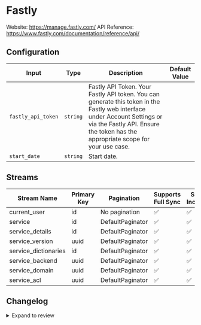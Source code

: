 # Fastly
Website: https://manage.fastly.com/
API Reference: https://www.fastly.com/documentation/reference/api/

## Configuration

| Input | Type | Description | Default Value |
|-------|------|-------------|---------------|
| `fastly_api_token` | `string` | Fastly API Token. Your Fastly API token. You can generate this token in the Fastly web interface under Account Settings or via the Fastly API. Ensure the token has the appropriate scope for your use case. |  |
| `start_date` | `string` | Start date.  |  |

## Streams
| Stream Name | Primary Key | Pagination | Supports Full Sync | Supports Incremental |
|-------------|-------------|------------|---------------------|----------------------|
| current_user | id | No pagination | ✅ |  ✅  |
| service | id | DefaultPaginator | ✅ |  ✅  |
| service_details | id | DefaultPaginator | ✅ |  ✅  |
| service_version | uuid | DefaultPaginator | ✅ |  ✅  |
| service_dictionaries | id | DefaultPaginator | ✅ |  ✅  |
| service_backend | uuid | DefaultPaginator | ✅ |  ✅  |
| service_domain | uuid | DefaultPaginator | ✅ |  ✅  |
| service_acl | uuid | DefaultPaginator | ✅ |  ✅  |

## Changelog

<details>
  <summary>Expand to review</summary>

| Version          | Date              | Pull Request | Subject        |
|------------------|-------------------|--------------|----------------|
| 0.0.17 | 2025-09-02 | [65836](https://github.com/airbytehq/airbyte/pull/65836) | Update dependencies |
| 0.0.16 | 2025-08-23 | [65249](https://github.com/airbytehq/airbyte/pull/65249) | Update dependencies |
| 0.0.15 | 2025-08-09 | [64800](https://github.com/airbytehq/airbyte/pull/64800) | Update dependencies |
| 0.0.14 | 2025-08-02 | [64392](https://github.com/airbytehq/airbyte/pull/64392) | Update dependencies |
| 0.0.13 | 2025-07-26 | [64036](https://github.com/airbytehq/airbyte/pull/64036) | Update dependencies |
| 0.0.12 | 2025-07-19 | [63577](https://github.com/airbytehq/airbyte/pull/63577) | Update dependencies |
| 0.0.11 | 2025-07-12 | [63009](https://github.com/airbytehq/airbyte/pull/63009) | Update dependencies |
| 0.0.10 | 2025-07-05 | [62776](https://github.com/airbytehq/airbyte/pull/62776) | Update dependencies |
| 0.0.9 | 2025-06-28 | [62317](https://github.com/airbytehq/airbyte/pull/62317) | Update dependencies |
| 0.0.8 | 2025-06-21 | [61972](https://github.com/airbytehq/airbyte/pull/61972) | Update dependencies |
| 0.0.7 | 2025-06-14 | [61192](https://github.com/airbytehq/airbyte/pull/61192) | Update dependencies |
| 0.0.6 | 2025-05-24 | [60388](https://github.com/airbytehq/airbyte/pull/60388) | Update dependencies |
| 0.0.5 | 2025-05-10 | [59407](https://github.com/airbytehq/airbyte/pull/59407) | Update dependencies |
| 0.0.4 | 2025-04-26 | [58831](https://github.com/airbytehq/airbyte/pull/58831) | Update dependencies |
| 0.0.3 | 2025-04-19 | [58337](https://github.com/airbytehq/airbyte/pull/58337) | Update dependencies |
| 0.0.2 | 2025-04-12 | [57843](https://github.com/airbytehq/airbyte/pull/57843) | Update dependencies |
| 0.0.1 | 2025-04-09 | [57528](https://github.com/airbytehq/airbyte/pull/57528) | Initial release by [@btkcodedev](https://github.com/btkcodedev) via Connector Builder |

</details>
